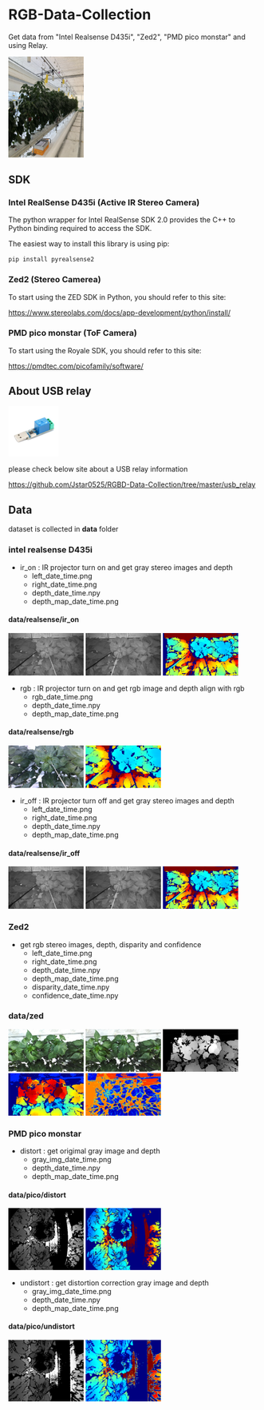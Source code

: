 # RGB-Data-Collection
Get data from "Intel Realsense D435i", "Zed2", "PMD pico monstar" and using Relay.

<img src="docs/img/camera_setting.jpg" width="30%" height="30%"></img>

## SDK

### Intel RealSense D435i (Active IR Stereo Camera)

The python wrapper for Intel RealSense SDK 2.0 provides the C++ to Python binding required to access the SDK.

The easiest way to install this library is using pip:
```
pip install pyrealsense2
```

### Zed2 (Stereo Camerea)

To start using the ZED SDK in Python, you should refer to this site:

https://www.stereolabs.com/docs/app-development/python/install/


### PMD pico monstar (ToF Camera)

To start using the Royale SDK, you should refer to this site:

https://pmdtec.com/picofamily/software/

## About USB relay

<img src="docs/relay/usb_relay.jpg" width="20%" height="20%"></img>

please check below site about a USB relay information

https://github.com/Jstar0525/RGBD-Data-Collection/tree/master/usb_relay

## Data

dataset is collected in **data** folder

### intel realsense D435i

* ir_on : IR projector turn on and get gray stereo images and depth
  * left_date_time.png
  * right_date_time.png
  * depth_date_time.npy
  * depth_map_date_time.png
#### data/realsense/ir_on
<img src="data/realsense/ir_on/left_20200910_142443.png" width="30%" height="30%"></img> <img src="data/realsense/ir_on/right_20200910_142443.png" width="30%" height="30%"></img> <img src="data/realsense/ir_on/depth_map_20200910_142443.png" width="30%" height="30%"></img>

* rgb : IR projector turn on and get rgb image and depth align with rgb
  * rgb_date_time.png
  * depth_date_time.npy
  * depth_map_date_time.png
#### data/realsense/rgb
<img src="data/realsense/rgb/rgb_20200910_142443.png" width="30%" height="30%"> <img src="data/realsense/rgb/depth_map_20200910_142443.png" width="30%" height="30%">

* ir_off : IR projector turn off and get gray stereo images and depth
  * left_date_time.png
  * right_date_time.png
  * depth_date_time.npy
  * depth_map_date_time.png
#### data/realsense/ir_off
<img src="data/realsense/ir_off/left_20200910_142445.png" width="30%" height="30%"></img> <img src="data/realsense/ir_off/right_20200910_142445.png" width="30%" height="30%"></img> <img src="data/realsense/ir_off/depth_map_20200910_142445.png" width="30%" height="30%"></img>

### Zed2

* get rgb stereo images, depth, disparity and confidence
  * left_date_time.png
  * right_date_time.png
  * depth_date_time.npy
  * depth_map_date_time.png
  * disparity_date_time.npy
  * confidence_date_time.npy

### data/zed
<img src="data/zed/left_20200910_142449.png" width="30%" height="30%"></img> <img src="data/zed/right_20200910_142449.png" width="30%" height="30%"></img> <img src="data/zed/depth_map_20200910_142449.png" width="30%" height="30%"></img>
<img src="data/zed/disparity_map_20200910_142449.png" width="30%" height="30%"></img> <img src="data/zed/confidence_map_20200910_142449.png" width="30%" height="30%"></img>

### PMD pico monstar

* distort : get origimal gray image and depth
  * gray_img_date_time.png
  * depth_date_time.npy
  * depth_map_date_time.png
#### data/pico/distort
<img src="data/pico/distort/gray_img_20200910_142450.png" width="30%" height="30%"></img> <img src="data/pico/distort/depth_map_20200910_142450.png" width="30%" height="30%"></img>  

* undistort : get distortion correction gray image and depth
  * gray_img_date_time.png
  * depth_date_time.npy
  * depth_map_date_time.png
#### data/pico/undistort
<img src="data/pico/undistort/gray_img_20200910_142450.png" width="30%" height="30%"></img> <img src="data/pico/undistort/depth_map_20200910_142450.png" width="30%" height="30%"></img>
